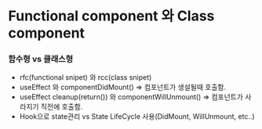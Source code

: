 # Functional component 와 Class component

### 함수형 vs 클래스형
- rfc(functional snipet) 와 rcc(class snipet)
- useEffect 와 componentDidMount() => 컴포넌트가 생설될때 호출함.
- useEffect cleanup(return()) 와 componentWillUnmount() => 컴포넌트가 사라지기 직전에 호출함.
- Hook으로 state관리 vs State LifeCycle 사용(DidMount, WillUnmount, etc..)